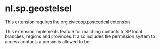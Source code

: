 nl.sp.geostelsel
================

This extension requires the org.civicoop.postcodenl extension

This extension implements feature for matching contacts to SP local branches, regions and provinces. 
It also includes the permission system to access contacts a person is allowed to be.
